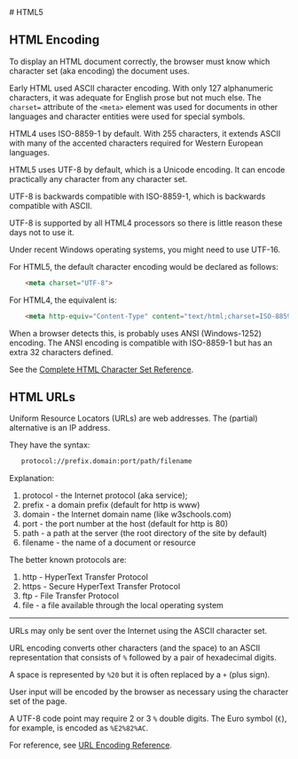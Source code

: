 <!DOCTYPE html>
<html>

<head>
    <meta charset="UTF-8" />
    <link rel="stylesheet" href="../styles/style-sheet.css" />
</head>

<body>
# HTML5


## HTML Encoding

To display an HTML document correctly, the browser must know which character set (aka encoding) the document uses.

Early HTML used ASCII character encoding.
With only 127 alphanumeric characters, it was adequate for English prose but not much else.
The `charset=` attribute of the `<meta>` element was used for documents in other languages and character entities were used for special symbols.

HTML4 uses ISO-8859-1 by default.
With 255 characters, it extends ASCII with many of the accented characters required for Western European languages.

HTML5 uses UTF-8 by default, which is a Unicode encoding.
It can encode practically any character from any character set.

UTF-8 is backwards compatible with ISO-8859-1, which is backwards compatible with ASCII.

UTF-8 is supported by all HTML4 processors so there is little reason these days not to use it.

Under recent Windows operating systems, you might need to use UTF-16.

<!-- Declaring the character encoding -->

For HTML5, the default character encoding would be declared as follows:

```html
    <meta charset="UTF-8">
```

For HTML4, the equivalent is:

```html
    <meta http-equiv="Content-Type" content="text/html;charset=ISO-8859-1">
```

When a browser detects this, is probably uses ANSI (Windows-1252) encoding.
The ANSI encoding is compatible with ISO-8859-1 but has an extra 32 characters defined.

See the [Complete HTML Character Set Reference](http://www.w3schools.com/charsets/default.asp).

## HTML URLs

Uniform Resource Locators (URLs) are web addresses.
The (partial) alternative is an IP address.

They have the syntax:

```html
   protocol://prefix.domain:port/path/filename
```

Explanation:

 1. protocol  - the Internet protocol (aka service);
 1. prefix    - a domain prefix (default for http is www)
 1. domain    - the Internet domain name (like w3schools.com)
 1. port      - the port number at the host (default for http is 80)
 1. path      - a path at the server (the root directory of the site by default)
 1. filename  - the name of a document or resource

The better known protocols are:

 1. http      - HyperText Transfer Protocol
 1. https     - Secure HyperText Transfer Protocol
 1. ftp       - File Transfer Protocol
 1. file      - a file available through the local operating system

<hr /><!-- URL Encoding -->

URLs may only be sent over the Internet using the ASCII character set.

URL encoding converts other characters (and the space) to an ASCII representation
that consists of `%` followed by a pair of hexadecimal digits.

A space is represented by `%20` but it is often replaced by a `+` (plus sign).

User input will be encoded by the browser as necessary using the character set of the page.

A UTF-8 code point may require 2 or 3 `%` double digits.
The Euro symbol (`€`), for example, is encoded as `%E2%82%AC`.

For reference, see [URL Encoding Reference](http://www.w3schools.com/tags/ref_urlencode.asp).

</body>
</html>
